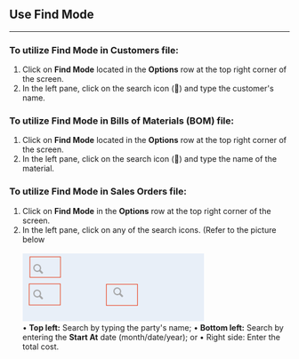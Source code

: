 ## Use Find Mode
______________________
### To utilize **Find Mode** in **Customers** file: 

1. Click on **Find Mode** located in the **Options** row at the top right corner of the screen.
2. In the left pane, click on the search icon (🔎) and type the customer's name.

### To utilize **Find Mode** in Bills of Materials (BOM) file: 

1. Click on **Find Mode** located in the **Options** row at the top right corner of the screen.
2.  In the left pane, click on the search icon (🔎) and type the name of the material.

### To utilize **Find Mode** in **Sales Orders** file: 

1. Click on **Find Mode** in the **Options** row at the top right corner of the screen.
2. In the left pane, click on any of the search icons. (Refer to the picture below <br> <br>
![](https://github.com/Fx-Professional-Services/HorizonDocs/blob/main/assets/4_sales_order_find_mode.png) <br> 
• **Top left:** Search by typing the party's name; 
• **Bottom left:** Search by entering the **Start At** date (month/date/year); or
• Right side: Enter the total cost. 

